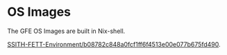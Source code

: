 # OS Images

The GFE OS Images are built in Nix-shell.

[SSITH-FETT-Environment/b08782c848a0fcf1ff6f4513e00e077b675fd490](https://github.com/DARPA-SSITH-Demonstrators/SSITH-FETT-Environment/commit/b08782c848a0fcf1ff6f4513e00e077b675fd490).
